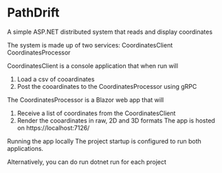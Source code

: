 # PathDrift
A simple ASP.NET distributed system that reads and display coordinates 

The system is made up of two services:
CoordinatesClient
CoordinatesProcessor

CoordinatesClient is a console application that when run will 
1. Load a csv of cooardinates 
2. Post the cooardinates to the CoordinatesProcessor using gRPC

The CoordinatesProcessor is a Blazor web app that will 
1. Receive a list of coordinates from the CoordinatesClient
2. Render the cooardinates in raw, 2D and 3D formats
The app is hosted on https://localhost:7126/ 

Running the app locally
The project startup is configured to run both applications. 

Alternatively, you can do run
dotnet run for each project 
